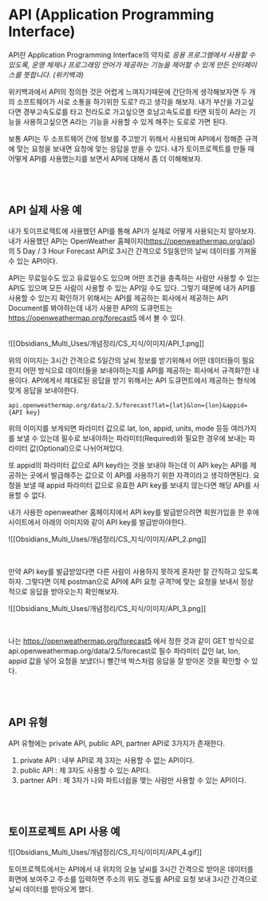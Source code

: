 
# API (Application Programming Interface)

API란 Application Programming Interface의 약자로 *응용 프로그램에서 사용할 수 있도록, 운영 체제나 프로그래밍 언어가 제공하는 기능을 제어할 수 있게 만든 인터페이스를 뜻합니다. (위키백과)* 

위키백과에서 API의 정의한 것은 어렵게 느껴지기때문에 간단하게 생각해보자면 두 개의 소프트웨어가 서로 소통을 하기위한 도로? 라고 생각을 해보자.
내가 부산을 가고싶다면 경부고속도로를 타고 전라도로 가고싶으면 호남고속도로를 타면 되듯이 A라는 기능을 사용하고싶으면 A라는 기능을 사용할 수 있게 해주는 도로로 가면 된다.

보통 API는 두 소프트웨어 간에 정보를 주고받기 위해서 사용되며 API에서 정해준 규격에 맞는 요청을 보내면 요청에 맞는 응답을 받을 수 있다. 내가 토이프로젝트를 만들 때 어떻게 API를 사용했는지를 보면서 API에 대해서 좀 더 이해해보자.

<br>
<br>

## API 실제 사용 예

내가 토이프로젝트에 사용했던 API를 통해 API가 실제로 어떻게 사용되는지 알아보자.
내가 사용했던 API는 OpenWeather 홈페이지(https://openweathermap.org/api)의 5 Day / 3 Hour Forecast API로 3시간 간격으로 5일동안의 날씨 데이터를 가져올 수 있는 API이다.

API는 무료일수도 있고 유료일수도 있으며 어떤 조건을 충족하는 사람만 사용할 수 있는 API도 있으며 모든 사람이 사용할 수 있는 API일 수도 있다. 그렇기 때문에 내가 API를 사용할 수 있는지 확인하기 위해서는 API를 제공하는 회사에서 제공하는 API Document를 봐야하는데 내가 사용한 API의 도큐먼트는 https://openweathermap.org/forecast5 에서 볼 수 있다.

<br>
![[Obsidians_Multi_Uses/개념정리/CS_지식/이미지/API_1.png]]


<br>

위의 이미지는 3시간 간격으로 5일간의 날씨 정보를 받기위해서 어떤 데이터들이 필요한지 어떤 방식으로 데이터들을 보내야하는지를 API를 제공하는 회사에서 규격화?한 내용이다. API에게서 제대로된 응답을 받기 위해서는 API 도큐먼트에서 제공하는 형식에 맞게 응답을 보내야한다.

```
api.openweathermap.org/data/2.5/forecast?lat={lat}&lon={lon}&appid={API key}
```
위의 이미지를 보게되면 파라미터 값으로 lat, lon, appid, units, mode 등등 여러가지를 보낼 수 있는데 필수로 보내야하는 파라미터(Required)와 필요한 경우에 보내는 파라미터 값(Optional)으로 나뉘어져있다.

또 appid의 파라미터 값으로 API key라는 것을 보내야 하는데 이 API key는 API를 제공하는 곳에서 발급해주는 값으로 이 API를 사용하기 위한 자격이라고 생각하면된다. 요청을 보낼 때 appid 파라미터 값으로 유효한 API key를 보내지 않는다면 해당 API를 사용할 수 없다.

내가 사용한 openweather 홈페이지에서 API key를 발급받으려면 회원가입을 한 후에 사이트에서 아래의 이미지와 같이 API key를 발급받아야한다.

![[Obsidians_Multi_Uses/개념정리/CS_지식/이미지/API_2.png]]

<br>

만약 API key를 발급받았다면 다른 사람이 사용하지 못하게 혼자만 잘 간직하고 있도록 하자.
그렇다면 이제 postman으로 API에 API 요청 규격?에 맞는 요청을 보내서 정상적으로 응답을 받아오는지 확인해보자.

![[Obsidians_Multi_Uses/개념정리/CS_지식/이미지/API_3.png]]

<br>

나는 https://openweathermap.org/forecast5 에서 정한 것과 같이 GET 방식으로 api.openweathermap.org/data/2.5/forecast로 필수 파라미터 값인 lat, lon, appid 값을 넣어 요청을 보냈더니 빨간색 박스처럼 응답을 잘 받아온 것을 확인할 수 있다.

<br>
<br>

## API 유형

API 유형에는 private API, public API, partner API로 3가지가 존재한다.

1. private API :  내부 API로 제 3자는 사용할 수 없는 API이다.
2. public API : 제 3자도 사용할 수 있는 API다. 
3. partner API : 제 3자가 나와 파트너쉽을 맺는 사람만 사용할 수 있는 API이다.

<br>
<br>

## 토이프로젝트 API 사용 예

![[Obsidians_Multi_Uses/개념정리/CS_지식/이미지/API_4.gif]]

토이프로젝트에서는 API에서 내 위치의 오늘 날씨를 3시간 간격으로 받아온 데이터를 화면에 보여주고 주소를 입력하면 주소의 위도 경도를 API로 요청 보내 3시간 간격으로 날씨 데이터를 받아오게 했다.

